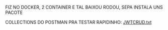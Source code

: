 FIZ NO DOCKER, 2 CONTAINER E TAL
BAIXOU RODOU, SEPA INSTALA UNS PACOTE

COLLECTIONS DO POSTMAN PRA TESTAR RAPIDINHO:
[JWTCRUD.txt](https://github.com/user-attachments/files/16844373/JWTCRUD.txt)
